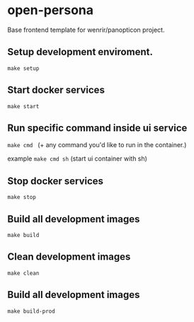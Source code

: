 # open-persona
Base frontend template for wenrir/panopticon project.

## Setup development enviroment.

`make setup`

## Start docker services
`make start`

## Run specific command inside ui service
`make cmd ` (+ any command you'd like to run in the container.)

example
`make cmd sh` (start ui container with sh)

## Stop docker services
`make stop`

## Build all development images
`make build`

## Clean development images
`make clean`

## Build all development images
`make build-prod`

